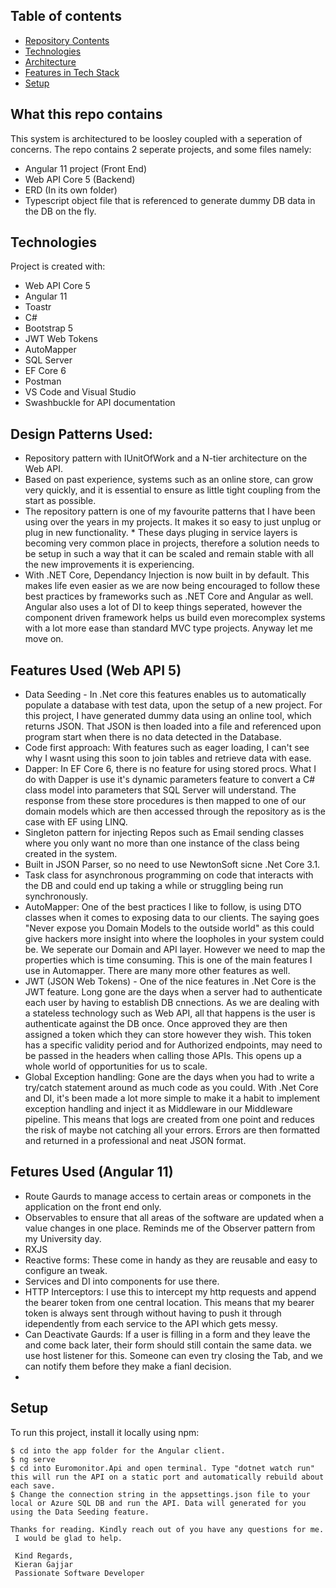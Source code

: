 ## Table of contents
* [Repository Contents](#repo-contente)
* [Technologies](#technologies)
* [Architecture](#architecture)
* [Features in Tech Stack](#architecture)
* [Setup](#setup)

## What this repo contains
This system is architectured to be loosley coupled with a seperation of concerns.
The repo contains 2 seperate projects, and some files namely:
* Angular 11 project (Front End)
* Web API Core 5 (Backend)
* ERD (In its own folder)
* Typescript object file that is referenced to generate dummy DB data in the DB on the fly.
	
## Technologies
Project is created with:
* Web API Core 5
* Angular 11
* Toastr
* C#
* Bootstrap 5
* JWT Web Tokens
* AutoMapper
* SQL Server
* EF Core 6
* Postman
* VS Code and Visual Studio
* Swashbuckle for API documentation

## Design Patterns Used:
* Repository pattern with IUnitOfWork and a N-tier architecture on the Web API.
* Based on past experience, systems such as an online store, can grow very quickly, and it is essential to ensure as little tight coupling from the start as possible.
* The repository pattern is one of my favourite patterns that I have been using over the years in my projects. It makes it so easy to just unplug or plug in new functionality. * These days pluging in service layers is becoming very common place in projects, therefore a solution needs to be setup in such a way that it can be scaled and remain stable with all the new improvements it is experiencing.
* With .NET Core, Dependancy Injection is now built in by default. This makes life even easier as we are now being encouraged to follow these best practices by frameworks such as .NET Core and Angular as well. Angular also uses a lot of DI to keep things seperated, however the component driven framework helps us build even morecomplex systems with a lot more ease than standard MVC type projects. Anyway let me move on. 

## Features Used (Web API 5)
* Data Seeding - In .Net core this features enables us to automatically populate a database with test data, upon the setup of a new project. For this project, I have generated dummy data using an online tool, which returns JSON. That JSON is then loaded into a file and referenced upon program start when there is no data detected in the Database.
* Code first approach: With features such as eager loading, I can't see why I wasnt using this soon to join tables and retrieve data with ease.
* Dapper: In EF Core 6, there is no feature for using stored procs. What I do with Dapper is use it's dynamic parameters feature to convert a C# class model into parameters that SQL Server will understand. The response from these store procedures is then mapped to one of our domain models which are then accessed through the repository as is the case with EF using LINQ.
* Singleton pattern for injecting Repos such as Email sending classes where you only want no more than one instance of the class being created in the system.
* Built in JSON Parser, so no need to use NewtonSoft sicne .Net Core 3.1.
* Task class for asynchronous programming on code that interacts with the DB and could end up taking a while or struggling being run synchronously.
* AutoMapper: One of the best practices I like to follow, is using DTO classes when it comes to exposing data to our clients. The saying goes "Never expose you Domain Models to the outside world" as this could give hackers more insight into where the loopholes in your system could be. We seperate our Domain and API layer. However we need to map the properties which is time consuming. This is one of the main features I use in Automapper. There are many more other features as well.
* JWT (JSON Web Tokens) - One of the nice features in .Net Core is the JWT feature. Long gone are the days when a server had to authenticate each user by having to establish DB cnnections. As we are dealing with a stateless technology such as Web API, all that happens is the user is authenticate against the DB once. Once approved they are then assigned a token which they can store however they wish. This token has a specific validity period and for Authorized endpoints, may need to be passed in the headers when calling those APIs. This opens up a whole world of opportunities for us to scale.
* Global Exception handling: Gone are the days when you had to write a try/catch statement around as much code as you could. With .Net Core and DI, it's been made a lot more simple to make it a habit to implement exception handling and inject it as Middleware in our Middleware pipeline. This means that logs are created from one point and reduces the risk of maybe not catching all your errors. Errors are then formatted and returned in a professional and neat JSON format.

## Fetures Used (Angular 11)
* Route Gaurds to manage access to certain areas or componets in the application on the front end only.
* Observables to ensure that all areas of the software are updated when a value changes in one place. Reminds me of the Observer pattern from my University day.
* RXJS
* Reactive forms: These come in handy as they are reusable and easy to configure an tweak.
* Services and DI into components for use there.
* HTTP Interceptors: I use this to intercept my http requests and append the bearer token from one central location. This means that my bearer token is always sent through without having to push it through idependently from each service to the API which gets messy.
* Can Deactivate Gaurds: If a user is filling in a form and they leave the and come back later, their form should still contain the same data. we use host listener for this. Someone can even try closing the Tab, and we can notify them before they make a fianl decision.
* 
## Setup
To run this project, install it locally using npm:

```
$ cd into the app folder for the Angular client.
$ ng serve
$ cd into Euromonitor.Api and open terminal. Type "dotnet watch run" this will run the API on a static port and automatically rebuild about each save.
$ Change the connection string in the appsettings.json file to your local or Azure SQL DB and run the API. Data will generated for you using the Data Seeding feature.

Thanks for reading. Kindly reach out of you have any questions for me.
 I would be glad to help.
 
 Kind Regards,
 Kieran Gajjar
 Passionate Software Developer
